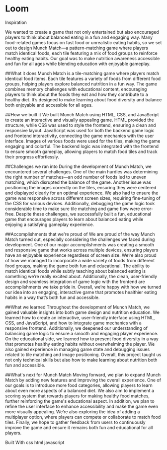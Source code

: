 # Loom
Inspiration

We wanted to create a game that not only entertained but also encouraged players to think about balanced eating in a fun and engaging way. Many food-related games focus on fast food or unrealistic eating habits, so we set out to design Munch Match—a pattern-matching game where players match identical foods, each tile featuring a mix of food groups to reinforce healthy eating habits. Our goal was to make nutrition awareness accessible and fun for all ages while blending education with enjoyable gameplay.

##What it does
Munch Match is a tile-matching game where players match identical food items. Each tile features a variety of foods from different food groups, helping players explore balanced nutrition in a fun way. The game combines memory challenges with educational content, encouraging players to think about the foods they eat and how they contribute to a healthy diet. It’s designed to make learning about food diversity and balance both enjoyable and accessible for all ages.

##How we built it
We built Munch Match using HTML, CSS, and JavaScript to create an interactive and visually appealing game. HTML provided the structure, while CSS was used to style the frontend, ensuring a clean and responsive layout. JavaScript was used for both the backend game logic and frontend interactivity, connecting the game mechanics with the user interface. Images of various foods were used for the tiles, making the game engaging and colorful. The backend logic was integrated with the frontend to ensure smooth gameplay, allowing players to match food tiles and track their progress effortlessly.

##Challenges we ran into
During the development of Munch Match, we encountered several challenges. One of the main hurdles was determining the right number of matches—an odd number of foods led to uneven matching, which disrupted the balance of the game. Another issue was positioning the images correctly on the tiles, ensuring they were centered and displayed clearly for an optimal experience. We also had to ensure the game was responsive across different screen sizes, requiring fine-tuning of the CSS for various devices. Additionally, debugging the game logic took considerable time to make sure tile matching and game flow were error-free. Despite these challenges, we successfully built a fun, educational game that encourages players to learn about balanced eating while enjoying a satisfying gameplay experience.

##Accomplishments that we're proud of
We are proud of the way Munch Match turned out, especially considering the challenges we faced during development. One of our major accomplishments was creating a smooth and responsive game that works across multiple devices, ensuring players have an enjoyable experience regardless of screen size. We’re also proud of how we managed to incorporate a wide variety of foods from different food groups, making the game both fun and educational. The ability to match identical foods while subtly teaching about balanced eating is something we’re really excited about. Additionally, the clean, user-friendly design and seamless integration of game logic with the frontend are accomplishments we take pride in. Overall, we’re happy with how we turned our idea into an engaging, interactive game that promotes healthier eating habits in a way that’s both fun and accessible.

##What we learned
Throughout the development of Munch Match, we gained valuable insights into both game design and nutrition education. We learned how to create an interactive, user-friendly interface using HTML, CSS, and JavaScript, and how to integrate game mechanics with a responsive frontend. Additionally, we deepened our understanding of balancing game logic to ensure a smooth and engaging player experience. On the educational side, we learned how to present food diversity in a way that promotes healthy eating habits without overwhelming the player. We also gained experience in managing game state and debugging issues related to tile matching and image positioning. Overall, this project taught us not only technical skills but also how to make learning about nutrition both fun and accessible.

##What's next for Munch Match
Moving forward, we plan to expand Munch Match by adding new features and improving the overall experience. One of our goals is to introduce more food categories, allowing players to learn about even more aspects of a balanced diet. We also aim to implement a scoring system that rewards players for making healthy food matches, further reinforcing the game's educational aspect. In addition, we plan to refine the user interface to enhance accessibility and make the game even more visually appealing. We’re also exploring the idea of adding a multiplayer option, where players can compete or collaborate to match food tiles. Finally, we hope to gather feedback from users to continuously improve the game and ensure it remains both fun and educational for all players.

Built With
css
html
javascript
